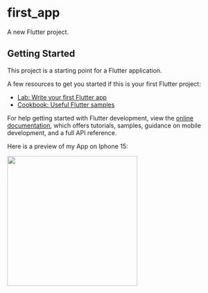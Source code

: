 # first_app

A new Flutter project.

## Getting Started

This project is a starting point for a Flutter application.

A few resources to get you started if this is your first Flutter project:

- [Lab: Write your first Flutter app](https://docs.flutter.dev/get-started/codelab)
- [Cookbook: Useful Flutter samples](https://docs.flutter.dev/cookbook)

For help getting started with Flutter development, view the
[online documentation](https://docs.flutter.dev/), which offers tutorials,
samples, guidance on mobile development, and a full API reference.

Here is a preview of my App on Iphone 15:

<img src="https://github.com/mrjlm70/Roll-Dice-App/assets/101968274/e63ea5bd-a83b-4779-a4d1-6221f03c1e53" style="width:300px"></img>
